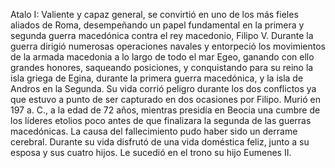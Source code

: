 Atalo I: Valiente y capaz general, se convirtió en uno de los más fieles aliados de Roma, desempeñando un papel fundamental en la primera y segunda guerra macedónica contra el rey macedonio, Filipo V. Durante la guerra dirigió numerosas operaciones navales y entorpeció los movimientos de la armada macedonia a lo largo de todo el mar Egeo, ganando con ello grandes honores, saqueando posiciones, y conquistando para su reino la isla griega de Egina, durante la primera guerra macedónica, y la isla de Andros en la Segunda. Su vida corrió peligro durante los dos conflictos ya que estuvo a punto de ser capturado en dos ocasiones por Filipo. Murió en 197 a. C., a la edad de 72 años, mientras presidía en Beocia una cumbre de los líderes etolios poco antes de que finalizara la segunda de las guerras macedónicas. La causa del fallecimiento pudo haber sido un derrame cerebral. Durante su vida disfrutó de una vida doméstica feliz, junto a su esposa y sus cuatro hijos. Le sucedió en el trono su hijo Eumenes II.
